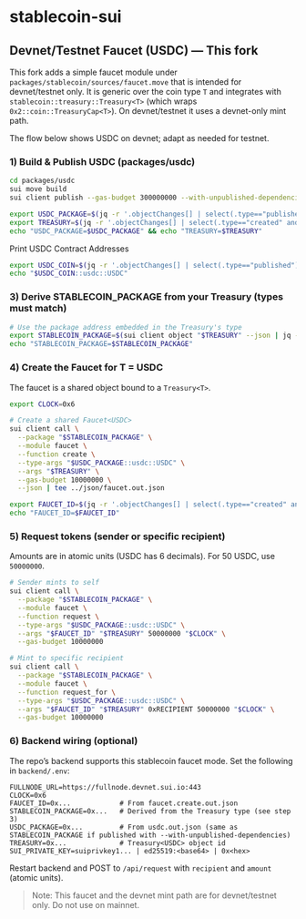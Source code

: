 # stablecoin-sui

## Devnet/Testnet Faucet (USDC) — This fork

This fork adds a simple faucet module under `packages/stablecoin/sources/faucet.move` that is intended for devnet/testnet only. It is generic over the coin type `T` and integrates with `stablecoin::treasury::Treasury<T>` (which wraps `0x2::coin::TreasuryCap<T>`). On devnet/testnet it uses a devnet-only mint path.

The flow below shows USDC on devnet; adapt as needed for testnet.

### 1) Build & Publish USDC (packages/usdc)

```bash
cd packages/usdc
sui move build
sui client publish --gas-budget 300000000 --with-unpublished-dependencies --json | tee ../json/usdc.out.json

export USDC_PACKAGE=$(jq -r '.objectChanges[] | select(.type=="published") | .packageId' ../json/usdc.out.json)
export TREASURY=$(jq -r '.objectChanges[] | select(.type=="created" and (.objectType|test("::treasury::Treasury<.*::usdc::USDC>"))) | .objectId' ../json/usdc.out.json)
echo "USDC_PACKAGE=$USDC_PACKAGE" && echo "TREASURY=$TREASURY"
```

Print USDC Contract Addresses
```bash
export USDC_COIN=$(jq -r '.objectChanges[] | select(.type=="published") | .packageId' ../json/usdc.out.json)
echo "$USDC_COIN::usdc::USDC"
```

### 3) Derive STABLECOIN_PACKAGE from your Treasury (types must match)

```bash
# Use the package address embedded in the Treasury's type
export STABLECOIN_PACKAGE=$(sui client object "$TREASURY" --json | jq -r '(.data.type // .type) | split("::")[0]')
echo "STABLECOIN_PACKAGE=$STABLECOIN_PACKAGE"
```

### 4) Create the Faucet for T = USDC

The faucet is a shared object bound to a `Treasury<T>`.

```bash
export CLOCK=0x6

# Create a shared Faucet<USDC>
sui client call \
  --package "$STABLECOIN_PACKAGE" \
  --module faucet \
  --function create \
  --type-args "$USDC_PACKAGE::usdc::USDC" \
  --args "$TREASURY" \
  --gas-budget 10000000 \
  --json | tee ../json/faucet.out.json

export FAUCET_ID=$(jq -r '.objectChanges[] | select(.type=="created" and (.objectType|test("::faucet::Faucet<.*::usdc::USDC>"))) | .objectId' ../json/faucet.out.json)
echo "FAUCET_ID=$FAUCET_ID"
```

### 5) Request tokens (sender or specific recipient)

Amounts are in atomic units (USDC has 6 decimals). For 50 USDC, use `50000000`.

```bash
# Sender mints to self
sui client call \
  --package "$STABLECOIN_PACKAGE" \
  --module faucet \
  --function request \
  --type-args "$USDC_PACKAGE::usdc::USDC" \
  --args "$FAUCET_ID" "$TREASURY" 50000000 "$CLOCK" \
  --gas-budget 10000000

# Mint to specific recipient
sui client call \
  --package "$STABLECOIN_PACKAGE" \
  --module faucet \
  --function request_for \
  --type-args "$USDC_PACKAGE::usdc::USDC" \
  --args "$FAUCET_ID" "$TREASURY" 0xRECIPIENT 50000000 "$CLOCK" \
  --gas-budget 10000000
```

### 6) Backend wiring (optional)

The repo’s backend supports this stablecoin faucet mode. Set the following in `backend/.env`:

```
FULLNODE_URL=https://fullnode.devnet.sui.io:443
CLOCK=0x6
FAUCET_ID=0x...            # From faucet.create.out.json
STABLECOIN_PACKAGE=0x...   # Derived from the Treasury type (see step 3)
USDC_PACKAGE=0x...         # From usdc.out.json (same as STABLECOIN_PACKAGE if published with --with-unpublished-dependencies)
TREASURY=0x...             # Treasury<USDC> object id
SUI_PRIVATE_KEY=suiprivkey1... | ed25519:<base64> | 0x<hex>
```

Restart backend and POST to `/api/request` with `recipient` and `amount` (atomic units).

> Note: This faucet and the devnet mint path are for devnet/testnet only. Do not use on mainnet.
